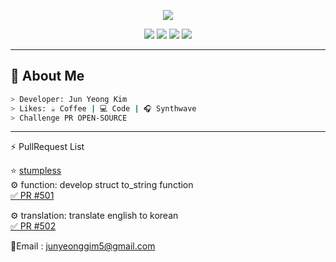 <p align="center">
  <img src="https://github-readme-stats.vercel.app/api?username=junyeong0619&show_icons=true&theme=green" />
</p>
<p align="center">
  <img src="https://img.shields.io/badge/Spring-6DB33F?style=for-the-badge&logo=spring&logoColor=white"/>
  <img src="https://img.shields.io/badge/Java-ED8B00?style=for-the-badge&logo=java&logoColor=white"/>
  <img src="https://img.shields.io/badge/C-00599C?style=for-the-badge&logo=c&logoColor=white"/>
  <img src="https://img.shields.io/badge/C++-00599C?style=for-the-badge&logo=C%2B%2B&logoColor=white">

</p>

---

## 🧠 About Me

```bash
> Developer: Jun Yeong Kim
> Likes: ☕ Coffee | 💻 Code | 🎧 Synthwave
> Challenge PR OPEN-SOURCE 
```
<hr>
⚡ PullRequest List

 ⭐ [stumpless](https://github.com/goatshriek/stumpless)<br>
   ⚙ function: develop struct to_string function<br>
    [✅ PR #501](https://github.com/goatshriek/stumpless/pull/501)

   ⚙ translation: translate english to korean<br>
    [✅ PR #502](https://github.com/goatshriek/stumpless/pull/502)






    
📧Email : junyeonggim5@gmail.com
